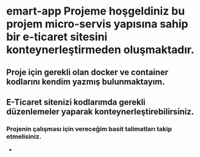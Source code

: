 # emart-app Projeme hoşgeldiniz bu projem micro-servis yapısına sahip bir e-ticaret sitesini konteynerleştirmeden oluşmaktadır.
## Proje için gerekli olan docker ve container kodlarını kendim yazmış bulunmaktayım.
## E-Ticaret sitenizi kodlarımda gerekli düzenlemeler yaparak konteynerleştirebilirsiniz.
### Projenin çalışması için vereceğim basit talimatları takip etmelisiniz.
* 
